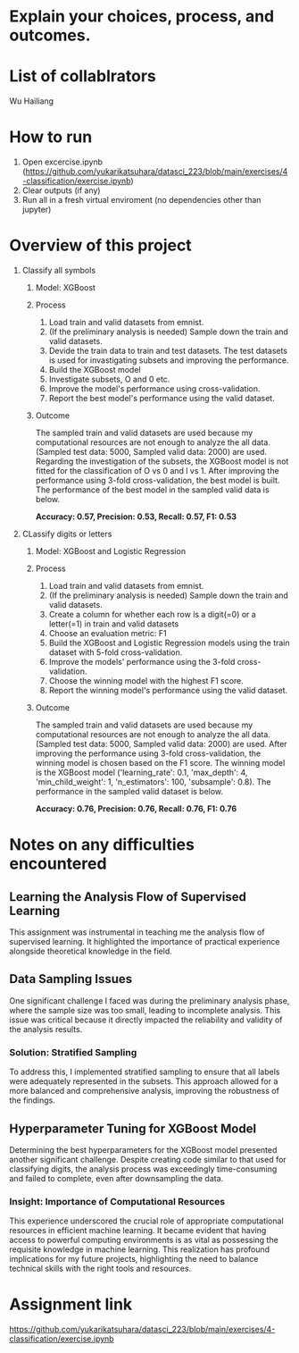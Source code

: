 # Explain your choices, process, and outcomes.
# List of collablrators
Wu Hailiang

# How to run
1. Open excercise.ipynb (https://github.com/yukarikatsuhara/datasci_223/blob/main/exercises/4-classification/exercise.ipynb)
2. Clear outputs (if any)
3. Run all in a fresh virtual enviroment (no dependencies other than jupyter)

# Overview of this project
1. Classify all symbols
    1. Model: XGBoost
    2. Process
        1. Load train and valid datasets from emnist.
        2. (If the preliminary analysis is needed) Sample down the train and valid datasets.
        3. Devide the train data to train and test datasets. The test datasets is used for invastigating subsets and improving the performance.
        4. Build the XGBoost model
        5. Investigate subsets, O and 0 etc.
        6. Improve the model's performance using cross-validation.
        7. Report the best model's performance using the valid dataset.
    3. Outcome

       The sampled train and valid datasets are used because my computational resources are not enough to analyze the all data. (Sampled test data: 5000, Sampled valid data: 2000) are used. Regarding the investigation of the subsets, the XGBoost model is not fitted for the classification of O vs 0 and l vs 1. After improving the performance using 3-fold cross-validation, the best model is built. The performance of the best model in the sampled valid data is below.

       **Accuracy: 0.57, Precision: 0.53, Recall: 0.57, F1: 0.53**

2. CLassify digits or letters
    1. Model: XGBoost and Logistic Regression
    2. Process
        1. Load train and valid datasets from emnist.
        2. (If the preliminary analysis is needed) Sample down the train and valid datasets.
        3. Create a column for whether each row is a digit(=0) or a letter(=1) in train and valid datasets
        3. Choose an evaluation metric: F1
        4. Build the XGBoost and Logistic Regression models using the train dataset with 5-fold cross-validation.
        5. Improve the models' performance using the 3-fold cross-validation.
        6. Choose the winning model with the highest F1 score.
        7. Report the winning model's performance using the valid dataset.
    3. Outcome

       The sampled train and valid datasets are used because my computational resources are not enough to analyze the all data. (Sampled test data: 5000, Sampled valid data: 2000) are used. After improving the performance using 3-fold cross-validation, the winning model is chosen based on the F1 score. The winning model is the XGBoost model ('learning_rate': 0.1, 'max_depth': 4, 'min_child_weight': 1, 'n_estimators': 100, 'subsample': 0.8). The performance in the sampled valid dataset is below.

       **Accuracy: 0.76, Precision: 0.76, Recall: 0.76, F1: 0.76**

# Notes on any difficulties encountered
## Learning the Analysis Flow of Supervised Learning
This assignment was instrumental in teaching me the analysis flow of supervised learning. It highlighted the importance of practical experience alongside theoretical knowledge in the field.

## Data Sampling Issues
One significant challenge I faced was during the preliminary analysis phase, where the sample size was too small, leading to incomplete analysis. This issue was critical because it directly impacted the reliability and validity of the analysis results.

### Solution: Stratified Sampling
To address this, I implemented stratified sampling to ensure that all labels were adequately represented in the subsets. This approach allowed for a more balanced and comprehensive analysis, improving the robustness of the findings.

## Hyperparameter Tuning for XGBoost Model
Determining the best hyperparameters for the XGBoost model presented another significant challenge. Despite creating code similar to that used for classifying digits, the analysis process was exceedingly time-consuming and failed to complete, even after downsampling the data.

### Insight: Importance of Computational Resources
This experience underscored the crucial role of appropriate computational resources in efficient machine learning. It became evident that having access to powerful computing environments is as vital as possessing the requisite knowledge in machine learning. This realization has profound implications for my future projects, highlighting the need to balance technical skills with the right tools and resources.

# Assignment link
https://github.com/yukarikatsuhara/datasci_223/blob/main/exercises/4-classification/exercise.ipynb
